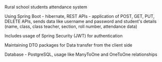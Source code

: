 Rural school students attendance system

Using 
Spring Boot - hibernate, REST APIs - application of POST, GET, PUT, DELETE APIs, 
sends data like username and password and student's details (name, class, class teacher, section, roll number, attendance data) 

Includes usage of Spring Security (JWT) for authentication 

Maintaining DTO packages for Data transfer from the client side

Database - PostgreSQL, usage like ManyToOne and OneToOne relationships 

